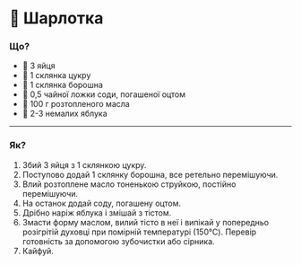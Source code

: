 # 🥧 Шарлотка

### Що?
* 🥚 3 яйця
* 🥄 1 склянка цукру
* 🌾 1 склянка борошна
* 🥄 0,5 чайної ложки соди, погашеної оцтом
* 🧈 100 г розтопленого масла
* 🍏 2-3 немалих яблука
- - -
### Як?
1. Збий 3 яйця з 1 склянкою цукру.
2. Поступово додай 1 склянку борошна, все ретельно перемішуючи.
3. Влий розтоплене масло тоненькою струйкою, постійно перемішуючи.
4. На останок додай соду, погашену оцтом.
5. Дрібно наріж яблука і змішай з тістом.
6. Змасти форму маслом, вилий тісто в неї і випікай у попередньо розігрітій духовці при помірній температурі (150°C). Перевір готовність за допомогою зубочистки або сірника.
7. Кайфуй.